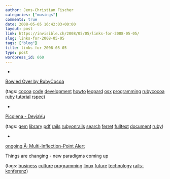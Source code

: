 ```yaml
---
author: Jens-Christian Fischer
categories: ["musings"]
comments: true
date: 2008-05-05 16:42:03+00:00
layout: post
link: https://invisible.ch/2008/05/05/links-for-2008-05-05/
slug: links-for-2008-05-05
tags: ["blog"]
title: links for 2008-05-05
type: post
wordpress_id: 660
---
```



	
  * 
		

[Bowled Over by RubyCocoa](https://blog.8thlight.com/articles/2008/04/20/bowled-over-by-rubycocoa)


		

(tags: [cocoa](https://del.icio.us/jaycee/cocoa) [code](https://del.icio.us/jaycee/code) [development](https://del.icio.us/jaycee/development) [howto](https://del.icio.us/jaycee/howto) [leopard](https://del.icio.us/jaycee/leopard) [osx](https://del.icio.us/jaycee/osx) [programming](https://del.icio.us/jaycee/programming) [rubycocoa](https://del.icio.us/jaycee/rubycocoa) [ruby](https://del.icio.us/jaycee/ruby) [tutorial](https://del.icio.us/jaycee/tutorial) [rspec](https://del.icio.us/jaycee/rspec))


	

	
  * 
		

[Picolena - DevjaVu](https://picolena.devjavu.com/)


		

(tags: [gem](https://del.icio.us/jaycee/gem) [library](https://del.icio.us/jaycee/library) [pdf](https://del.icio.us/jaycee/pdf) [rails](https://del.icio.us/jaycee/rails) [rubyonrails](https://del.icio.us/jaycee/rubyonrails) [search](https://del.icio.us/jaycee/search) [ferret](https://del.icio.us/jaycee/ferret) [fulltext](https://del.icio.us/jaycee/fulltext) [document](https://del.icio.us/jaycee/document) [ruby](https://del.icio.us/jaycee/ruby))


	

	
  * 
		

[ongoing Â· Multi-Inflection-Point Alert](https://www.tbray.org/ongoing/When/200x/2008/04/24/Inflection)


		

Things are changing - new paradigms coming up


		

(tags: [business](https://del.icio.us/jaycee/business) [culture](https://del.icio.us/jaycee/culture) [programming](https://del.icio.us/jaycee/programming) [linux](https://del.icio.us/jaycee/linux) [future](https://del.icio.us/jaycee/future) [technology](https://del.icio.us/jaycee/technology) [rails-konferenz](https://del.icio.us/jaycee/rails-konferenz))


	



